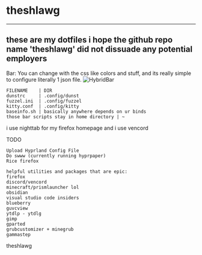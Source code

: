 # theshlawg
____
## these are my dotfiles i hope the github repo name 'theshlawg' did not dissuade any potential employers

Bar: You can change with the css like colors and stuff, and its really simple to configure literally 1 json file.
![HybridBar](https://imgflip.com/gif/7ynqfy)

```
FILENAME    | DIR
dunstrc     | .config/dunst
fuzzel.ini  | .config/fuzzel
kitty.conf  | .config/kitty
baseinfo.sh | basically anywhere depends on ur binds
those bar scripts stay in home directory | ~
```
i use nighttab for my firefox homepage
and i use vencord 

TODO
```
Upload Hyprland Config File
Do swww (currently running hyprpaper)
Rice firefox
```
```
helpful utilities and packages that are epic:
firefox
discord/vencord
minecraft/prismlauncher lol
obsidian
visual studio code insiders
blueberry
guvcview
ytdlp - ytdlg
gimp
gparted
grubcustomizer + minegrub
gammastep
```
theshlawg
